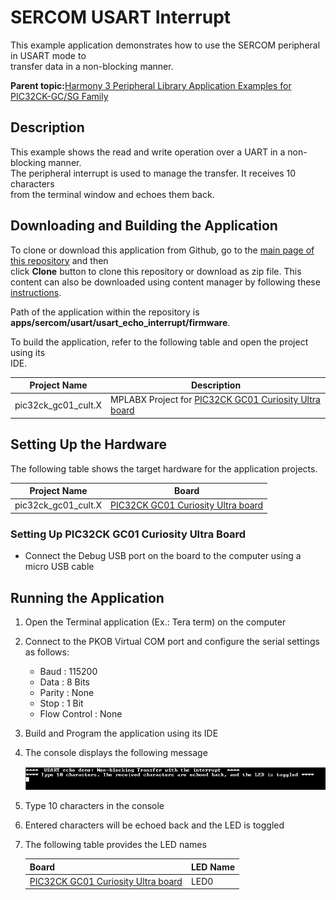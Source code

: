# SERCOM USART Interrupt

This example application demonstrates how to use the SERCOM peripheral in USART mode to<br /> transfer data in a non-blocking manner.

**Parent topic:**[Harmony 3 Peripheral Library Application Examples for PIC32CK-GC/SG Family](GUID-5EB5829A-8D62-4A5E-B89B-DF7EF4E334A2.md)

## Description

This example shows the read and write operation over a UART in a non-blocking manner.<br /> The peripheral interrupt is used to manage the transfer. It receives 10 characters<br /> from the terminal window and echoes them back.

## Downloading and Building the Application

To clone or download this application from Github, go to the [main page of this repository](https://github.com/Microchip-MPLAB-Harmony/csp_apps_pic32ck_sg_gc) and then<br /> click **Clone** button to clone this repository or download as zip file. This<br /> content can also be downloaded using content manager by following these [instructions](https://github.com/Microchip-MPLAB-Harmony/contentmanager/wiki).

Path of the application within the repository is<br /> **apps/sercom/usart/usart\_echo\_interrupt/firmware**.

To build the application, refer to the following table and open the project using its<br /> IDE.

|Project Name|Description|
|------------|-----------|
|pic32ck\_gc01\_cult.X|MPLABX Project for [PIC32CK GC01 Curiosity Ultra board](https://www.microchip.com/en-us/development-tool/ea23j82a)|

## Setting Up the Hardware

The following table shows the target hardware for the application projects.

|Project Name|Board|
|------------|-----|
|pic32ck\_gc01\_cult.X|[PIC32CK GC01 Curiosity Ultra board](https://www.microchip.com/en-us/development-tool/ea23j82a)|

### Setting Up PIC32CK GC01 Curiosity Ultra Board

-   Connect the Debug USB port on the board to the computer using a micro USB cable

## Running the Application

1.  Open the Terminal application \(Ex.: Tera term\) on the computer
2.  Connect to the PKOB Virtual COM port and configure the serial settings as follows:
    -   Baud : 115200
    -   Data : 8 Bits
    -   Parity : None
    -   Stop : 1 Bit
    -   Flow Control : None
3.  Build and Program the application using its IDE
4.  The console displays the following message

    ![](GUID-7CA081F5-B7A7-44A4-8E8B-C8171C1DBC4E-low.png)

5.  Type 10 characters in the console
6.  Entered characters will be echoed back and the LED is toggled
7.  The following table provides the LED names

    |Board|LED Name|
    |-----|--------|
    |[PIC32CK GC01 Curiosity Ultra board](https://www.microchip.com/en-us/development-tool/ea23j82a)|LED0|


